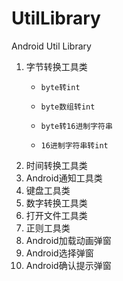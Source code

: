 # UtilLibrary
Android Util Library

1. 字节转换工具类
    *     byte转int
    *     byte数组转int
    *     byte转16进制字符串
    *     16进制字符串转int
2. 时间转换工具类
3. Android通知工具类
4. 键盘工具类
5. 数字转换工具类
6. 打开文件工具类
7. 正则工具类
8. Android加载动画弹窗
9. Android选择弹窗
10. Android确认提示弹窗
   
